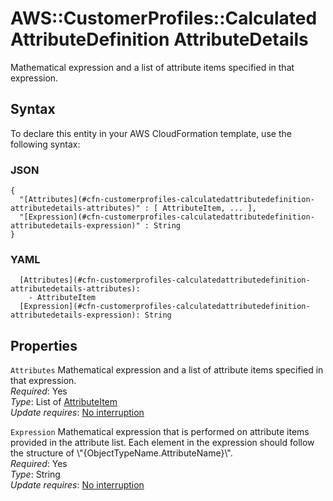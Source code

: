 # AWS::CustomerProfiles::CalculatedAttributeDefinition AttributeDetails<a name="aws-properties-customerprofiles-calculatedattributedefinition-attributedetails"></a>

Mathematical expression and a list of attribute items specified in that expression\.

## Syntax<a name="aws-properties-customerprofiles-calculatedattributedefinition-attributedetails-syntax"></a>

To declare this entity in your AWS CloudFormation template, use the following syntax:

### JSON<a name="aws-properties-customerprofiles-calculatedattributedefinition-attributedetails-syntax.json"></a>

```
{
  "[Attributes](#cfn-customerprofiles-calculatedattributedefinition-attributedetails-attributes)" : [ AttributeItem, ... ],
  "[Expression](#cfn-customerprofiles-calculatedattributedefinition-attributedetails-expression)" : String
}
```

### YAML<a name="aws-properties-customerprofiles-calculatedattributedefinition-attributedetails-syntax.yaml"></a>

```
  [Attributes](#cfn-customerprofiles-calculatedattributedefinition-attributedetails-attributes): 
    - AttributeItem
  [Expression](#cfn-customerprofiles-calculatedattributedefinition-attributedetails-expression): String
```

## Properties<a name="aws-properties-customerprofiles-calculatedattributedefinition-attributedetails-properties"></a>

`Attributes`  <a name="cfn-customerprofiles-calculatedattributedefinition-attributedetails-attributes"></a>
Mathematical expression and a list of attribute items specified in that expression\.  
*Required*: Yes  
*Type*: List of [AttributeItem](aws-properties-customerprofiles-calculatedattributedefinition-attributeitem.md)  
*Update requires*: [No interruption](https://docs.aws.amazon.com/AWSCloudFormation/latest/UserGuide/using-cfn-updating-stacks-update-behaviors.html#update-no-interrupt)

`Expression`  <a name="cfn-customerprofiles-calculatedattributedefinition-attributedetails-expression"></a>
Mathematical expression that is performed on attribute items provided in the attribute list\. Each element in the expression should follow the structure of \\"\{ObjectTypeName\.AttributeName\}\\"\.  
*Required*: Yes  
*Type*: String  
*Update requires*: [No interruption](https://docs.aws.amazon.com/AWSCloudFormation/latest/UserGuide/using-cfn-updating-stacks-update-behaviors.html#update-no-interrupt)